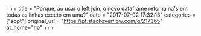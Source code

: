 +++
title = "Porque, ao usar o left join, o novo dataframe retorna na's em todas as linhas exceto em uma?"
date = "2017-07-02 17:32:13"
categories = ["sopt"]
original_url = "https://pt.stackoverflow.com/q/217365"
at_home="no"
+++

